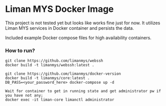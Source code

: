 # Liman MYS Docker Image

This project is not tested yet but looks like works fine just for now.
It utilizes Liman MYS services in Docker container and persists the data.

Included example Docker compose files for high availability containers.


### How to run?
```
git clone https://github.com/limanmys/webssh
docker build -t limanmys/webssh:latest .

git clone https://github.com/limanmys/docker-version
docker build -t limanmys/core:latest .
DB_PASS=<your_password_here> docker-compose up -d

Wait for container to get in running state and get administrator pw if you have not any;
docker exec -it liman-core limanctl administrator
```
